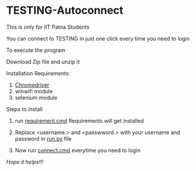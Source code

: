 # TESTING-Autoconnect
This is only for IIT Patna Students

You can connect to TESTING in just one click every time you need to login

To execute the program

Download Zip file and unzip it

Installation Requirements:
1. [Chromedriver](https://chromedriver.chromium.org/home)
2. winwifi module
3. selenium module

Steps to install

1. run [requirement.cmd](https://github.com/Subhash-Bose/TESTING-Autoconnect/blob/main/requirements.cmd)
   Requirements will get installed

2. Replace <username.> and <passwword.> with your username and password in [run.py](https://github.com/Subhash-Bose/TESTING-Autoconnect/blob/main/run.py) file

3. Now run [connect.cmd](https://github.com/Subhash-Bose/TESTING-Autoconnect/blob/main/Connect.cmd) everytime you need to login

 _Hope it helps!!!_
